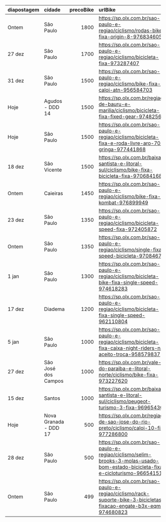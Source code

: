 | diapostagem   | cidade                |   precoBike | urlBike                                                                                                                         |
|:--------------|:----------------------|------------:|:--------------------------------------------------------------------------------------------------------------------------------|
| Ontem         | São Paulo             |        1800 | https://sp.olx.com.br/sao-paulo-e-regiao/ciclismo/rodas-bike-fixa-origin-8-976834605                                            |
| 27 dez        | São Paulo             |        1700 | https://sp.olx.com.br/sao-paulo-e-regiao/ciclismo/bicicleta-fixa-973287407                                                      |
| 31 dez        | São Paulo             |        1500 | https://sp.olx.com.br/sao-paulo-e-regiao/ciclismo/bike-fixa-caloi-atn-956584703                                                 |
| Hoje          | Agudos - DDD 14       |        1500 | https://sp.olx.com.br/regiao-de-bauru-e-marilia/ciclismo/bicicleta-fixa-fixed-gear-974825695                                    |
| Hoje          | São Paulo             |        1500 | https://sp.olx.com.br/sao-paulo-e-regiao/ciclismo/bicicleta-fixa-e-roda-livre-aro-700-gringa-977441868                          |
| 18 dez        | São Vicente           |        1500 | https://sp.olx.com.br/baixada-santista-e-litoral-sul/ciclismo/bike-fixa-bicicleta-fixa-970684168                                |
| Ontem         | Caieiras              |        1450 | https://sp.olx.com.br/sao-paulo-e-regiao/ciclismo/bike-fixa-kombat-976899949                                                    |
| 23 dez        | São Paulo             |        1350 | https://sp.olx.com.br/sao-paulo-e-regiao/ciclismo/bicicleta-speed-fixa-972405872                                                |
| Ontem         | São Paulo             |        1350 | https://sp.olx.com.br/sao-paulo-e-regiao/ciclismo/single-fixa-speed-bicicleta-970846740                                         |
| 1 jan         | São Paulo             |        1300 | https://sp.olx.com.br/sao-paulo-e-regiao/ciclismo/bicicleta-bike-fixa-single-speed-974618283                                    |
| 17 dez        | Diadema               |        1200 | https://sp.olx.com.br/sao-paulo-e-regiao/ciclismo/bicicleta-fixa-single-speed-962110804                                         |
| 5 jan         | São Paulo             |        1000 | https://sp.olx.com.br/sao-paulo-e-regiao/ciclismo/bicicleta-fixa-caixa-night-riders-nao-aceito-troca-958579837                  |
| 27 dez        | São José dos Campos   |        1000 | https://sp.olx.com.br/vale-do-paraiba-e-litoral-norte/ciclismo/bike-fixa-973227620                                              |
| 15 dez        | Santos                |        1000 | https://sp.olx.com.br/baixada-santista-e-litoral-sul/ciclismo/peugeot-turismo-3-fixa-969654306                                  |
| Hoje          | Nova Granada - DDD 17 |         500 | https://sp.olx.com.br/regiao-de-sao-jose-do-rio-preto/ciclismo/caloi-10-fixa-977286800                                          |
| 28 dez        | São Paulo             |         500 | https://sp.olx.com.br/sao-paulo-e-regiao/ciclismo/selim-brooks-3-molas-usado-bom-estado-bicicleta-fixa-e-cicloturismo-966541514 |
| Ontem         | São Paulo             |         499 | https://sp.olx.com.br/sao-paulo-e-regiao/ciclismo/rack-suporte-bike-3-bicicletas-fixacao-engate-b3x-eqmax-974680823             |